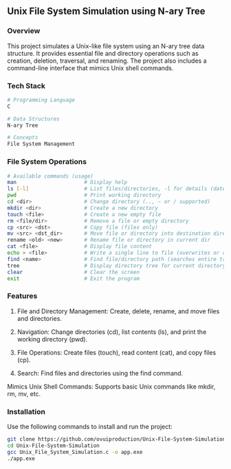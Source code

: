 ## Unix File System Simulation using N-ary Tree

### Overview

This project simulates a Unix-like file system using an N-ary tree data structure. It provides essential file and directory operations such as creation, deletion, traversal, and renaming. The project also includes a command-line interface that mimics Unix shell commands.

### Tech Stack
```bash
# Programming Language
C

# Data Structures
N-ary Tree

# Concepts
File System Management
```

### File System Operations
```bash
# Available commands (usage)
man                      # Display help
ls [-l]                  # List files/directories, -l for details (date/type)
pwd                      # Print working directory
cd <dir>                 # Change directory (.., ~ or / supported)
mkdir <dir>              # Create a new directory
touch <file>             # Create a new empty file
rm <file/dir>            # Remove a file or empty directory
cp <src> <dst>           # Copy file (files only)
mv <src> <dst_dir>       # Move file or directory into destination directory
rename <old> <new>       # Rename file or directory in current dir
cat <file>               # Display file content
echo > <file>            # Write a single line to file (overwrites or creates)
find <name>              # Find file/directory path (searches entire tree)
tree                     # Display directory tree for current directory
clear                    # Clear the screen
exit                     # Exit the program
```
### Features

1. File and Directory Management: Create, delete, rename, and move files and directories.

2. Navigation: Change directories (cd), list contents (ls), and print the working directory (pwd).

3. File Operations: Create files (touch), read content (cat), and copy files (cp).

4. Search: Find files and directories using the find command.

Mimics Unix Shell Commands: Supports basic Unix commands like mkdir, rm, mv, etc.

### Installation

Use the following commands to install and run the project:

```bash
git clone https://github.com/ovuiproduction/Unix-File-System-Simulation.git
cd Unix-File-System-Simulation
gcc Unix_File_System_Simulation.c -o app.exe
./app.exe
```
